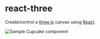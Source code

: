 react-three
===========

Create/control a [three.js](http://threejs.org/) canvas using [React](https://github.com/facebook/react).


![Sample Cupcake component](docs/react-pixi-devshot.png)
